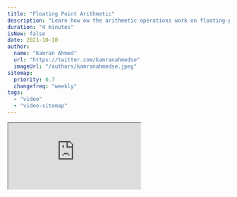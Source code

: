 ```yaml
---
title: "Floating Point Arithmetic"
description: "Learn how ow the arithmetic operations work on floating-point numbers and why the results might be different from what you may expect."
duration: "4 minutes"
isNew: false
date: 2021-10-10
author:
  name: "Kamran Ahmed"
  url: "https://twitter.com/kamranahmedse"
  imageUrl: "/authors/kamranahmedse.jpeg"
sitemap:
  priority: 0.7
  changefreq: "weekly"
tags:
  - "video"
  - "video-sitemap"
---
```


<iframe class="w-full aspect-video mb-5" src="https://www.youtube.com/embed/RIiq4tTt6rI" title="Floating Point Arithmetic"></iframe>
